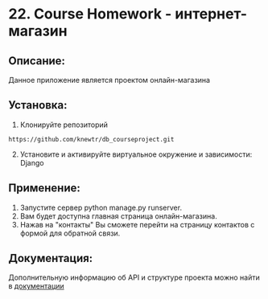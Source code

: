 # 22. Course Homework - интернет-магазин

## Описание:
Данное приложение является проектом онлайн-магазина

## Установка:
1. Клонируйте репозиторий
```
https://github.com/knewtr/db_courseproject.git
```
2. Установите и активируйте виртуальное окружение и зависимости: Django

## Применение:
1. Запустите сервер python manage.py runserver.
2. Вам будет доступна главная страница онлайн-магазина.
3. Нажав на "контакты" Вы сможете перейти на страницу контактов с формой для обратной связи.

## Документация:
Дополнительную информацию об API и структуре проекта можно найти в [документации](README.md)